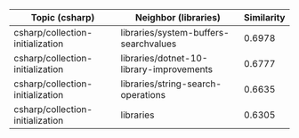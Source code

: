 | Topic (csharp) | Neighbor (libraries) | Similarity |
|-------------|-------------------|------------|
| csharp/collection-initialization | libraries/system-buffers-searchvalues | 0.6978 |
| csharp/collection-initialization | libraries/dotnet-10-library-improvements | 0.6777 |
| csharp/collection-initialization | libraries/string-search-operations | 0.6635 |
| csharp/collection-initialization | libraries | 0.6305 |
